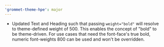 ```yaml
---
'grommet-theme-hpe': major
---
```


- Updated Text and Heading such that passing `weight="bold"` will resolve to theme-defined weight of 500. This enables the concept of "bold" to be theme-driven. For use cases that need the font-face's true bold, numeric font-weights 800 can be used and won't be overridden.
